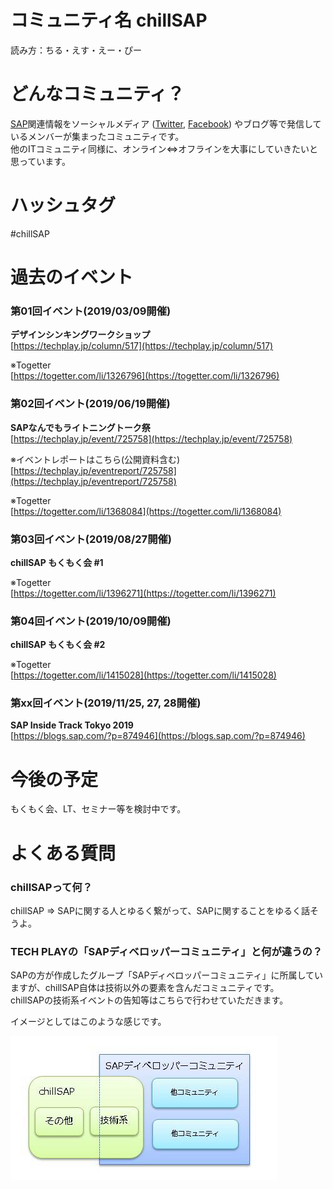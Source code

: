 # コミュニティ名 chillSAP

読み方：ちる・えす・えー・ぴー

# どんなコミュニティ？  
[SAP](https://www.sap.com)関連情報をソーシャルメディア ([Twitter](https://twitter.com/search?q=%23chillSAP&f=live), [Facebook](https://www.facebook.com/groups/580119365825721/)) やブログ等で発信しているメンバーが集まったコミュニティです。  
他のITコミュニティ同様に、オンライン⇔オフラインを大事にしていきたいと思っています。

# ハッシュタグ
#chillSAP

# 過去のイベント

### 第01回イベント(2019/03/09開催) 
**デザインシンキングワークショップ**  
[https://techplay.jp/column/517](https://techplay.jp/column/517)

※Togetter  
[https://togetter.com/li/1326796](https://togetter.com/li/1326796)


### 第02回イベント(2019/06/19開催)
**SAPなんでもライトニングトーク祭**  
[https://techplay.jp/event/725758](https://techplay.jp/event/725758)

※イベントレポートはこちら(公開資料含む)  
[https://techplay.jp/eventreport/725758](https://techplay.jp/eventreport/725758)

※Togetter  
[https://togetter.com/li/1368084](https://togetter.com/li/1368084)

### 第03回イベント(2019/08/27開催)
**chillSAP もくもく会 #1**  

※Togetter  
[https://togetter.com/li/1396271](https://togetter.com/li/1396271)

### 第04回イベント(2019/10/09開催)
**chillSAP もくもく会 #2**  

※Togetter  
[https://togetter.com/li/1415028](https://togetter.com/li/1415028)

### 第xx回イベント(2019/11/25, 27, 28開催)
**SAP Inside Track Tokyo 2019**  
[https://blogs.sap.com/?p=874946](https://blogs.sap.com/?p=874946)

# 今後の予定   
もくもく会、LT、セミナー等を検討中です。  

# よくある質問  

### chillSAPって何？  
chillSAP ⇒ SAPに関する人とゆるく繋がって、SAPに関することをゆるく話そうよ。

### TECH PLAYの「SAPディベロッパーコミュニティ」と何が違うの？  
SAPの方が作成したグループ「SAPディベロッパーコミュニティ」に所属していますが、chillSAP自体は技術以外の要素を含んだコミュニティです。  
chillSAPの技術系イベントの告知等はこちらで行わせていただきます。  
 
イメージとしてはこのような感じです。  

![イメージ図](https://raw.githubusercontent.com/chillsap/about_us/master/chill_dev_image.jpg)


